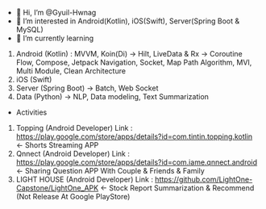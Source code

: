 - 👋 Hi, I’m @Gyuil-Hwnag
- 👀 I’m interested in Android(Kotlin), iOS(Swift), Server(Spring Boot & MySQL)
- 🌱 I’m currently learning 
1. Android (Kotlin) :  MVVM, Koin(Di) -> Hilt, LiveData & Rx -> Coroutine Flow, Compose, Jetpack Navigation, Socket, Map Path Algorithm, MVI, Multi Module, Clean Architecture
2. iOS (Swift)
3. Server (Spring Boot) -> Batch, Web Socket
4. Data (Python) -> NLP, Data modeling, Text Summarization

- Activities
1. Topping (Android Developer) Link : https://play.google.com/store/apps/details?id=com.tintin.topping.kotlin <- Shorts Streaming APP
2. Qnnect (Android Developer) Link : https://play.google.com/store/apps/details?id=com.iame.qnnect.android <- Sharing Question APP With Couple & Friends & Family
3. LIGHT HOUSE (Android Developer) Link : https://github.com/LightOne-Capstone/LightOne_APK <- Stock Report Summarization & Recommend (Not Release At Google PlayStore)
<!---
Gyuil-Hwnag/Gyuil-Hwnag is a ✨ special ✨ repository because its `README.md` (this file) appears on your GitHub profile.
You can click the Preview link to take a look at your changes.
--->
